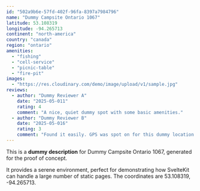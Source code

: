 ```yaml
---
id: "502a9b6e-57fd-402f-96fa-8397a7984796"
name: "Dummy Campsite Ontario 1067"
latitude: 53.108319
longitude: -94.265713
continent: "north-america"
country: "canada"
region: "ontario"
amenities:
  - "fishing"
  - "cell-service"
  - "picnic-table"
  - "fire-pit"
images:
  - "https://res.cloudinary.com/demo/image/upload/v1/sample.jpg"
reviews:
  - author: "Dummy Reviewer A"
    date: "2025-05-011"
    rating: 4
    comment: "A nice, quiet dummy spot with some basic amenities."
  - author: "Dummy Reviewer B"
    date: "2025-05-016"
    rating: 3
    comment: "Found it easily. GPS was spot on for this dummy location."
---
```


This is a **dummy description** for Dummy Campsite Ontario 1067, generated for the proof of concept.

It provides a serene environment, perfect for demonstrating how SvelteKit can handle a large number of static pages. The coordinates are 53.108319, -94.265713.
